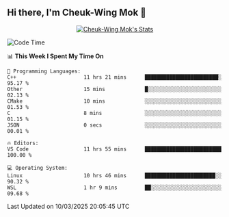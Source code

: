 ## Hi there, I'm Cheuk-Wing Mok 👋

<!--
**mozro0327/mozro0327** is a ✨ _special_ ✨ repository because its `README.md` (this file) appears on your GitHub profile.

Here are some ideas to get you started:

- 🔭 I’m currently working on ...
- 🌱 I’m currently learning ...
- 👯 I’m looking to collaborate on ...
- 🤔 I’m looking for help with ...
- 💬 Ask me about ...
- 📫 How to reach me: ...
- 😄 Pronouns: ...
- ⚡ Fun fact: ...
-->

<p align="center">
  <a href="https://github.com/mozro0327" class="rich-diff-level-one">
    <img src="https://github-readme-stats.vercel.app/api?username=mozro0327&title_color=333&text_color=777" alt="Cheuk-Wing Mok's Stats" >
    <!-- &hide=issues
    <img src="https://github-readme-stats.vercel.app/api?username=mozro0327&hide=issues&title_color=333&text_color=777" alt="Cheuk-Wing Mok's Stats" >
    -->
  </a>
</p>

<!--START_SECTION:waka-->
![Code Time](http://img.shields.io/badge/Code%20Time-3%2C280%20hrs%204%20mins-blue)

📊 **This Week I Spent My Time On** 

```text
💬 Programming Languages: 
C++                      11 hrs 21 mins      ████████████████████████░   95.17 % 
Other                    15 mins             █░░░░░░░░░░░░░░░░░░░░░░░░   02.13 % 
CMake                    10 mins             ░░░░░░░░░░░░░░░░░░░░░░░░░   01.53 % 
C                        8 mins              ░░░░░░░░░░░░░░░░░░░░░░░░░   01.15 % 
JSON                     0 secs              ░░░░░░░░░░░░░░░░░░░░░░░░░   00.01 % 

🔥 Editors: 
VS Code                  11 hrs 55 mins      █████████████████████████   100.00 % 

💻 Operating System: 
Linux                    10 hrs 46 mins      ███████████████████████░░   90.32 % 
WSL                      1 hr 9 mins         ██░░░░░░░░░░░░░░░░░░░░░░░   09.68 % 
```


 Last Updated on 10/03/2025 20:05:45 UTC
<!--END_SECTION:waka-->
